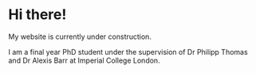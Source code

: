 # Hi there!

My website is currently under construction.

I am a final year PhD student under the supervision of Dr Philipp Thomas and Dr Alexis Barr at Imperial College London.
